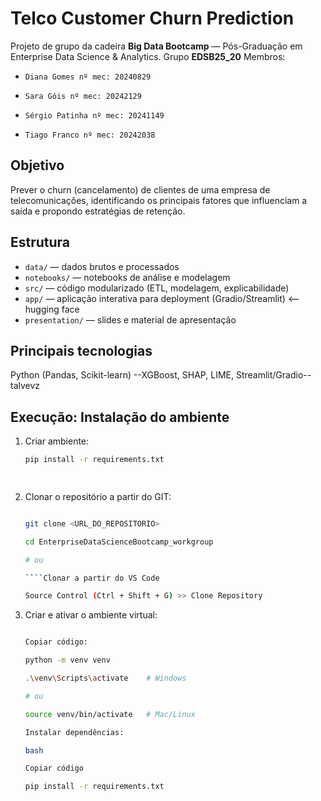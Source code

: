 # Telco Customer Churn Prediction

Projeto de grupo da cadeira **Big Data Bootcamp** — Pós-Graduação em Enterprise Data Science & Analytics.
Grupo **EDSB25_20**
Membros: 
-     Diana Gomes nº mec: 20240829
-     Sara Góis nº mec: 20242129
-     Sérgio Patinha nº mec: 20241149
-     Tiago Franco nº mec: 20242038


## Objetivo
Prever o churn (cancelamento) de clientes de uma empresa de telecomunicações, identificando os principais fatores que influenciam a saída e propondo estratégias de retenção.

## Estrutura
- `data/` — dados brutos e processados  
- `notebooks/` — notebooks de análise e modelagem  
- `src/` — código modularizado (ETL, modelagem, explicabilidade)  
- `app/` — aplicação interativa para deployment (Gradio/Streamlit)  <-- hugging face
- `presentation/` — slides e material de apresentação  

## Principais tecnologias
Python (Pandas, Scikit-learn) --XGBoost, SHAP, LIME, Streamlit/Gradio-- talvevz

## Execução: Instalação do ambiente
1. Criar ambiente:
   ```bash
   pip install -r requirements.txt

 
1. Clonar o repositório a partir do GIT:

   ```bash

   git clone <URL_DO_REPOSITORIO>

   cd EnterpriseDataScienceBootcamp_workgroup

   # ou 

   ````Clonar a partir do VS Code
   
   Source Control (Ctrl + Shift + G) >> Clone Repository

2. Criar e ativar o ambiente virtual:
 
    ```bash

    Copiar código:

    python -m venv venv

    .\venv\Scripts\activate    # Windows

    # ou

    source venv/bin/activate   # Mac/Linux

    Instalar dependências:
    
    bash

    Copiar código

    pip install -r requirements.txt
 
